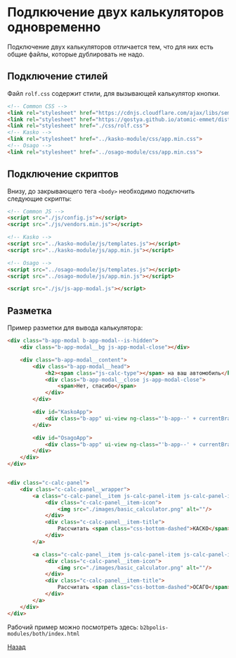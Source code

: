# Подлкючение двух калькуляторов одновременно

Подключение двух калькуляторов отличается тем, что для них есть общие файлы, которые дублировать не надо.


## Подключение стилей

Файл `rolf.css` содержит стили, для вызывающей калькулятор кнопки.

```html
<!-- Common CSS -->
<link rel="stylesheet" href="https://cdnjs.cloudflare.com/ajax/libs/semantic-ui/2.2.4/components/icon.min.css"/>
<link rel="stylesheet" href="https://qostya.github.io/atomic-emmet/dist/style.css">
<link rel="stylesheet" href="./css/rolf.css">
<!-- Kasko -->
<link rel="stylesheet" href="../kasko-module/css/app.min.css">
<!-- Osago -->
<link rel="stylesheet" href="../osago-module/css/app.min.css">
```

## Подключение скриптов

Внизу, до закрывающего тега `<body>` необходимо подключить следующие скрипты:

```html
<!-- Common JS -->
<script src="./js/config.js"></script>
<script src="./js/vendors.min.js"></script>

<!-- Kasko -->
<script src="../kasko-module/js/templates.js"></script>
<script src="../kasko-module/js/app.min.js"></script>

<!-- Osago -->
<script src="../osago-module/js/templates.js"></script>
<script src="../osago-module/js/app.min.js"></script>

<script src="./js/js-app-modal.js"></script>
```



## Разметка

Пример разметки для вывода калькулятора:


```html
<div class="b-app-modal b-app-modal--is-hidden">
    <div class="b-app-modal__bg js-app-modal-close"></div>

    <div class="b-app-modal__content">
        <div class="b-app-modal__head">
            <h2><span class="js-calc-type"></span> на ваш автомобиль</h2>
            <div class="b-app-modal__close js-app-modal-close">
                <span>Нет, спасибо</span>
            </div>
        </div>

        <div id="KaskoApp">
            <div class="b-app" ui-view ng-class="'b-app--' + currentBrandName"></div>
        </div>

        <div id="OsagoApp">
            <div class="b-app" ui-view ng-class="'b-app--' + currentBrandName"></div>
        </div>
    </div>
</div>


<div class="c-calc-panel">
    <div class="c-calc-panel__wrapper">
        <a class="c-calc-panel__item js-calc-panel-item js-calc-panel-item--kasko" href="#/pre">
            <div class="c-calc-panel__item-icon">
                <img src="./images/basic_calculator.png" alt=""/>
            </div>
            <div class="c-calc-panel__item-title">
                Рассчитать <span class="css-bottom-dashed">КАСКО</span>
            </div>
        </a>

        <a class="c-calc-panel__item js-calc-panel-item js-calc-panel-item--osago" href="#/osago/">
            <div class="c-calc-panel__item-icon">
                <img src="./images/basic_calculator.png" alt=""/>
            </div>
            <div class="c-calc-panel__item-title">
                Рассчитать <span class="css-bottom-dashed">ОСАГО</span>
            </div>
        </a>
    </div>
</div>
```

Рабочий пример можно посмотреть здесь: `b2bpolis-modules/both/index.html`

[Назад][bede57fb]

  [bede57fb]: readme.md "Назад"
